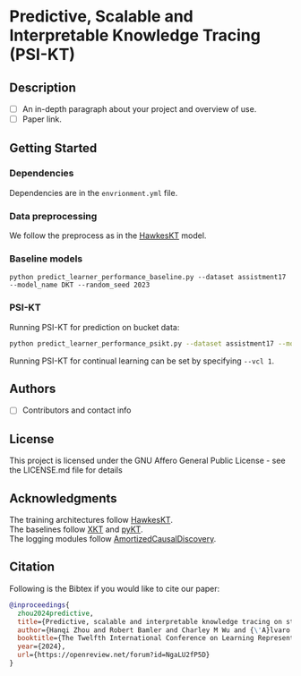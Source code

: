 # Predictive, Scalable and Interpretable Knowledge Tracing (PSI-KT)

## Description 
- [ ] An in-depth paragraph about your project and overview of use.
- [ ] Paper link. 

## Getting Started

### Dependencies

Dependencies are in the `envrionment.yml` file.  

### Data preprocessing

We follow the preprocess as in the [HawkesKT](https://github.com/THUwangcy/HawkesKT) model.

### Baseline models
```
python predict_learner_performance_baseline.py --dataset assistment17 --model_name DKT --random_seed 2023
```

### PSI-KT
Running PSI-KT for prediction on bucket data:
```bash
python predict_learner_performance_psikt.py --dataset assistment17 --model_name AmortizedPSIKT --random_seed 2023
```
Running PSI-KT for continual learning can be set by specifying `--vcl 1`.


## Authors

- [ ] Contributors and contact info

## License

This project is licensed under the GNU Affero General Public License - see the LICENSE.md file for details

## Acknowledgments

The training architectures follow [HawkesKT](https://github.com/THUwangcy/HawkesKT).  
The baselines follow [XKT](https://github.com/tswsxk/XKT) and [pyKT](https://github.com/pykt-team/pykt-toolkit).  
The logging modules follow [AmortizedCausalDiscovery](https://github.com/loeweX/AmortizedCausalDiscovery).


## Citation
Following is the Bibtex if you would like to cite our paper:

```bibtex
@inproceedings{
  zhou2024predictive,
  title={Predictive, scalable and interpretable knowledge tracing on structured domains},
  author={Hanqi Zhou and Robert Bamler and Charley M Wu and {\'A}lvaro Tejero-Cantero},
  booktitle={The Twelfth International Conference on Learning Representations},
  year={2024},
  url={https://openreview.net/forum?id=NgaLU2fP5D}
}
```